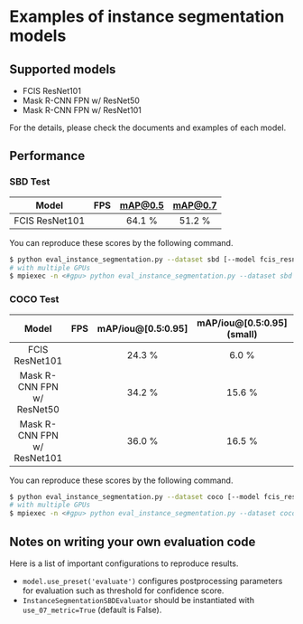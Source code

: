# Examples of instance segmentation models

## Supported models

- FCIS ResNet101
- Mask R-CNN FPN w/ ResNet50
- Mask R-CNN FPN w/ ResNet101

For the details, please check the documents and examples of each model.

## Performance

### SBD Test

| Model | FPS | mAP@0.5 | mAP@0.7 |
|:-:|:-:|:-:|:-:|
| FCIS ResNet101 | | 64.1 % | 51.2 % |

You can reproduce these scores by the following command.

```bash
$ python eval_instance_segmentation.py --dataset sbd [--model fcis_resnet101] [--pretrained-model <model_path>] [--batchsize <batchsize>] [--gpu <gpu>]
# with multiple GPUs
$ mpiexec -n <#gpu> python eval_instance_segmentation.py --dataset sbd [--model fcis_resnet101] [--pretrained-model <model_path>] [--batchsize <batchsize>]
```

### COCO Test

| Model | FPS | mAP/iou@[0.5:0.95] | mAP/iou@[0.5:0.95] \(small) | mAP/iou@[0.5:0.95] \(medium) | mAP/iou@[0.5:0.95] \(large) |
|:-:|:-:|:-:|:-:|:-:|:-:|
| FCIS ResNet101 | | 24.3 % | 6.0 % | 24.9 % | 42.8% |
| Mask R-CNN FPN w/ ResNet50 | | 34.2 % | 15.6 % | 36.9 % | 50.8% |
| Mask R-CNN FPN w/ ResNet101 | | 36.0 % | 16.5 % | 39.2 % | 53.8% |

You can reproduce these scores by the following command.

```bash
$ python eval_instance_segmentation.py --dataset coco [--model fcis_resnet101|mask_rcnn_fpn_resnet50|mask_rcnn_fpn_resnet101] [--pretrained-model <model_path>] [--batchsize <batchsize>] [--gpu <gpu>]
# with multiple GPUs
$ mpiexec -n <#gpu> python eval_instance_segmentation.py --dataset coco [--model fcis_resnet101|mask_rcnn_fpn_resnet50|mask_rcnn_fpn_resnet101] [--pretrained-model <model_path>] [--batchsize <batchsize>]
```

## Notes on writing your own evaluation code

Here is a list of important configurations to reproduce results.

+ `model.use_preset('evaluate')` configures postprocessing parameters for evaluation such as threshold for confidence score.
+ `InstanceSegmentationSBDEvaluator` should be instantiated with `use_07_metric=True` (default is False).

